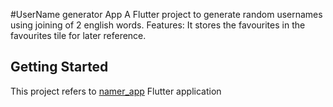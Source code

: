 #UserName generator App
A Flutter project to generate random usernames using joining of 2 english words.
Features:
It stores the favourites in the favourites tile for later reference.

## Getting Started

This project refers to [namer_app](https://docs.flutter.dev/get-started/codelab) Flutter application
